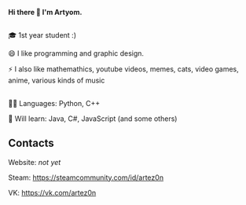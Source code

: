 **Hi there 👋 I'm Artyom.**
##
🎓 1st year student :)

😄 I like programming and graphic design.

⚡ I also like mathemathics, youtube videos, memes, cats, video games, anime, various kinds of music
##
👨‍💻 Languages: Python, C++

📙 Will learn: Java, C#, JavaScript (and some others)
## Contacts
Website: _not yet_

Steam: https://steamcommunity.com/id/artez0n

VK: https://vk.com/artez0n

<!--
### Hi there 👋

**ARTEZON/ARTEZON** is a ✨ _special_ ✨ repository because its `README.md` (this file) appears on your GitHub profile.

Here are some ideas to get you started:

- 🔭 I’m currently working on ...
- 🌱 I’m currently learning ...
- 👯 I’m looking to collaborate on ...
- 🤔 I’m looking for help with ...
- 💬 Ask me about ...
- 📫 How to reach me: ...
- 😄 Pronouns: ...
- ⚡ Fun fact: ...
-->
